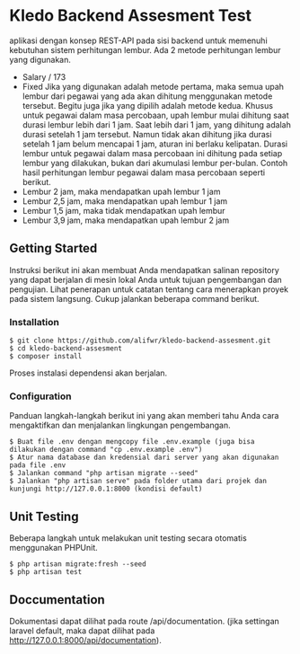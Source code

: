 # Kledo Backend Assesment Test

aplikasi dengan konsep REST-API pada sisi backend untuk memenuhi kebutuhan sistem perhitungan lembur.
Ada 2 metode perhitungan lembur yang digunakan.
* Salary / 173
* Fixed
Jika yang digunakan adalah metode pertama, maka semua upah lembur dari pegawai yang ada akan dihitung menggunakan metode tersebut. Begitu juga jika yang dipilih adalah metode kedua.
Khusus untuk pegawai dalam masa percobaan, upah lembur mulai dihitung saat durasi lembur lebih dari 1 jam. Saat lebih dari 1 jam, yang dihitung adalah durasi setelah 1 jam tersebut. Namun tidak akan dihitung jika durasi setelah 1 jam belum mencapai 1 jam, aturan ini berlaku kelipatan. Durasi lembur untuk pegawai dalam masa percobaan ini dihitung pada setiap lembur yang dilakukan, bukan dari akumulasi lembur per-bulan.
Contoh hasil perhitungan lembur pegawai dalam masa percobaan seperti berikut.
* Lembur 2 jam, maka mendapatkan upah lembur 1 jam
* Lembur 2,5 jam, maka mendapatkan upah lembur 1 jam
* Lembur 1,5 jam, maka tidak mendapatkan upah lembur
* Lembur 3,9 jam, maka mendapatkan upah lembur 2 jam


## Getting Started

Instruksi berikut ini akan membuat Anda mendapatkan salinan repository yang dapat berjalan di mesin lokal Anda untuk tujuan pengembangan dan pengujian.
Lihat penerapan untuk catatan tentang cara menerapkan proyek pada sistem langsung. Cukup jalankan beberapa command berikut.

### Installation

```
$ git clone https://github.com/alifwr/kledo-backend-assesment.git
$ cd kledo-backend-assesment
$ composer install
```

Proses instalasi dependensi akan berjalan.

### Configuration

Panduan langkah-langkah berikut ini yang akan memberi tahu Anda cara mengaktifkan dan menjalankan lingkungan pengembangan.

```
$ Buat file .env dengan mengcopy file .env.example (juga bisa dilakukan dengan command "cp .env.example .env")
$ Atur nama database dan kredensial dari server yang akan digunakan pada file .env
$ Jalankan command "php artisan migrate --seed"
$ Jalankan "php artisan serve" pada folder utama dari projek dan kunjungi http://127.0.0.1:8000 (kondisi default)
```

## Unit Testing

Beberapa langkah untuk melakukan unit testing secara otomatis menggunakan PHPUnit.

```
$ php artisan migrate:fresh --seed
$ php artisan test
```

## Doccumentation

Dokumentasi dapat dilihat pada route /api/documentation. (jika settingan laravel default, maka dapat dilihat pada http://127.0.0.1:8000/api/documentation).
